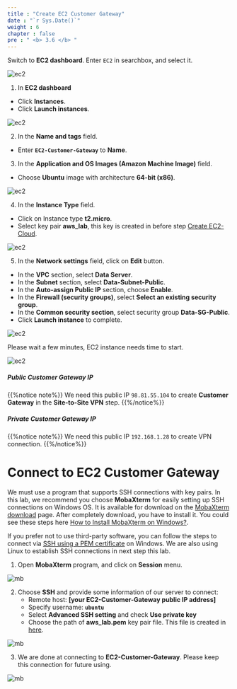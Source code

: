 ```yaml
---
title : "Create EC2 Customer Gateway"
date : "`r Sys.Date()`"
weight : 6
chapter : false
pre : " <b> 3.6 </b> "
---
```


Switch to **EC2 dashboard**. Enter `EC2` in searchbox, and select it.

![ec2](/aws-fcj/images/2.cloudserver/ec-01.png)

1. In **EC2 dashboard**
  + Click **Instances**.
  + Click **Launch instances**.

![ec2](/aws-fcj/images/2.cloudserver/ec-02.png)


2. In the **Name and tags** field.
  + Enter **`EC2-Customer-Gateway`** to **Name**.

3. In the **Application and OS Images (Amazon Machine Image)** field.
  + Choose **Ubuntu** image with architecture **64-bit (x86)**.

![ec2](/aws-fcj/images/3.dataserver/ec-01.png)

4. In the **Instance Type** field.
 + Click on Instance type **t2.micro**.
 + Select key pair **aws_lab**, this key is created in before step [Create EC2-Cloud](/2-CloudServer/2.7-createec2).
 
![ec2](/aws-fcj/images/3.dataserver/ec-02.png)

5. In the **Network settings** field, click on **Edit** button.
  + In the **VPC** section, select **Data Server**.
  + In the **Subnet** section, select **Data-Subnet-Public**.
  + In the **Auto-assign Public IP** section, choose **Enable**.
  + In the **Firewall (security groups)**, select **Select an existing security group**.
  + In the **Common security section**, select security group **Data-SG-Public**.
  + Click **Launch instance** to complete.

![ec2](/aws-fcj/images/3.dataserver/ec-03.png)

Please wait a few minutes, EC2 instance needs time to start.

![ec2](/aws-fcj/images/3.dataserver/ec-04.png)

##### Public Customer Gateway IP
{{%notice note%}}
We need this public IP `98.81.55.104` to create **Customer Gateway** in the **Site-to-Site VPN** step.
{{%/notice%}}

##### Private Customer Gateway IP
{{%notice note%}}
We need this public IP `192.168.1.28` to create VPN connection.
{{%/notice%}}






# Connect to EC2 Customer Gateway

We must use a program that supports SSH connections with key pairs. In this lab, we recommend you choose **MobaXterm** for easily setting up SSH connections on Windows OS. It is available for download on the [MobaXterm download](https://mobaxterm.mobatek.net/download.html) page. After completely download, you have to install it. You could see these steps here [How to Install MobaXterm on Windows?](https://www.geeksforgeeks.org/how-to-install-mobaxterm-portable-edition-on-windows/).

If you prefer not to use third-party software, you can follow the steps to connect via [SSH using a PEM certificate](https://www.techgalery.com/2020/09/how-to-connect-ssh-using-pem.html) on Windows. We are also using Linux to establish SSH connections in next step this lab.

1. Open **MobaXterm** program, and click on **Session** menu.

![mb](/aws-fcj/images/3.dataserver/mb-01.png)

2. Choose **SSH** and provide some information of our server to connect:
    + Remote host: **[your EC2-Customer-Gateway public IP address]**
    + Specify username: **`ubuntu`** 
    + Select **Advanced SSH setting** and check **Use private key**
    + Choose the path of **aws_lab.pem** key pair file. This file is created in [here](/2-CloudServer/2.7-createec2).

![mb](/aws-fcj/images/3.dataserver/mb-02.png)

3. We are done at connecting to **EC2-Customer-Gateway**. Please keep this connection for future using.

![mb](/aws-fcj/images/3.dataserver/mb-03.png)